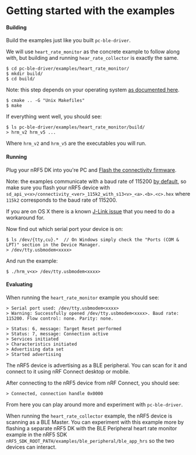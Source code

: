# Getting started with the examples

#### Building

Build the examples just like you built `pc-ble-driver`.

We will use `heart_rate_monitor` as the concrete example to follow along with, but building and running `hear_rate_collector` is exactly the same.

    $ cd pc-ble-driver/examples/heart_rate_monitor/
    $ mkdir build/
    $ cd build/

Note: this step depends on your operating system [as documented here](https://github.com/NordicSemiconductor/pc-ble-driver#compiling-pc-ble-driver-from-source).
    
    $ cmake .. -G "Unix Makefiles"
    $ make

If everything went well, you should see:

    $ ls pc-ble-driver/examples/heart_rate_monitor/build/
    > hrm_v2 hrm_v5 ...

Where `hrm_v2` and `hrm_v5` are the executables you will run.

#### Running

Plug your nRF5 DK into you're PC and [Flash the connectivity firmware](https://github.com/NordicSemiconductor/pc-ble-driver#flashing-the-connectivity-firmware).

Note: the examples communicate with a baud rate of 115200 [by default](https://github.com/NordicSemiconductor/pc-ble-driver/blob/master/examples/heart_rate_monitor/main.c#L420), so make sure you flash your nRF5 device with `sd_api_v<x>/connectivity_<ver>_115k2_with_s13<v>_<a>.<b>.<c>.hex` where `115k2` corresponds to the baud rate of 115200.

If you are on OS X there is a known [J-Link issue](https://github.com/NordicSemiconductor/pc-ble-driver#macos-os-x) that you need to do a workaround for.

Now find out which serial port your device is on:

    $ ls /dev/{tty,cu}.*  // On Windows simply check the "Ports (COM & LPT)" section in the Device Manager.
    > /dev/tty.usbmodem<xxxx>

And run the example:

    $ ./hrm_v<x> /dev/tty.usbmodem<xxxx>

#### Evaluating

When running the `heart_rate_monitor` example you should see:

    > Serial port used: /dev/tty.usbmodem<xxxx>
    > Warning: Successfully opened /dev/tty.usbmodem<xxxx>. Baud rate: 115200. Flow control: none. Parity: none.

    > Status: 6, message: Target Reset performed
    > Status: 7, message: Connection active
    > Services initiated
    > Characteristics initiated
    > Advertising data set
    > Started advertising

The nRF5 device is advertising as a BLE peripheral. You can scan for it and connect to it using nRF Connect desktop or mobile.

After connecting to the nRF5 device from nRF Connect, you should see:

    > Connected, connection handle 0x0000

From here you can play around more and experiment with `pc-ble-driver`.

When running the `heart_rate_collector` example, the nRF5 device is scanning as a BLE Master. You can experiment with this example more by flashing a separate nRF5 DK with the BLE Peripheral heart rate monitor example in the nRF5 SDK `nRF5_SDK_ROOT_PATH/examples/ble_peripheral/ble_app_hrs` so the two devices can interact.
